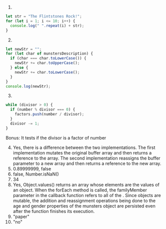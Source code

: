 1.

```javascript
let str = "The Flintstones Rock!";
for (let i = 1; i <= 10; i++) {
  console.log(" ".repeat(i) + str);
}
```

2.

```javascript
let newStr = "";
for (let char of munstersDescription) {
  if (char === char.toLowerCase()) {
    newStr += char.toUpperCase();
  } else {
    newStr += char.toLowerCase();
  }
}
console.log(newStr);
```

3.

```javascript
while (divisor > 0) {
  if (number % divisor === 0) {
    factors.push(number / divisor);
  }
  divisor -= 1;
}
```

Bonus: It tests if the divisor is a factor of number

4. Yes, there is a difference between the two implementations. The first implementation mutates the original buffer array and then returns a reference to the array. The second implementation reassigns the buffer parameter to a new array and then returns a reference to the new array.
5. 0.89999999, false
6. false, Number.isNaN()
7. 34
8. Yes, Object.values() returns an array whose elements are the values of an object. When the forEach method is called, the familyMember parameter in the callback function refers to all of the . Since objects are mutable, the addition and reassignment operations being done to the age and gender properties of the munsters object are persisted even after the function finishes its execution.
9. "paper"
10. "no"

